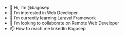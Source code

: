 - 👋 Hi, I’m @bagosep
- 👀 I’m interested in Web Developer
- 🌱 I’m currently learning Laravel Framework
- 💞️ I’m looking to collaborate on Remote Web Developer
- 📫 How to reach me linkedIn Bagosep

<!---
bagosep/bagosep is a ✨ special ✨ repository because its `README.md` (this file) appears on your GitHub profile.
You can click the Preview link to take a look at your changes.
--->
